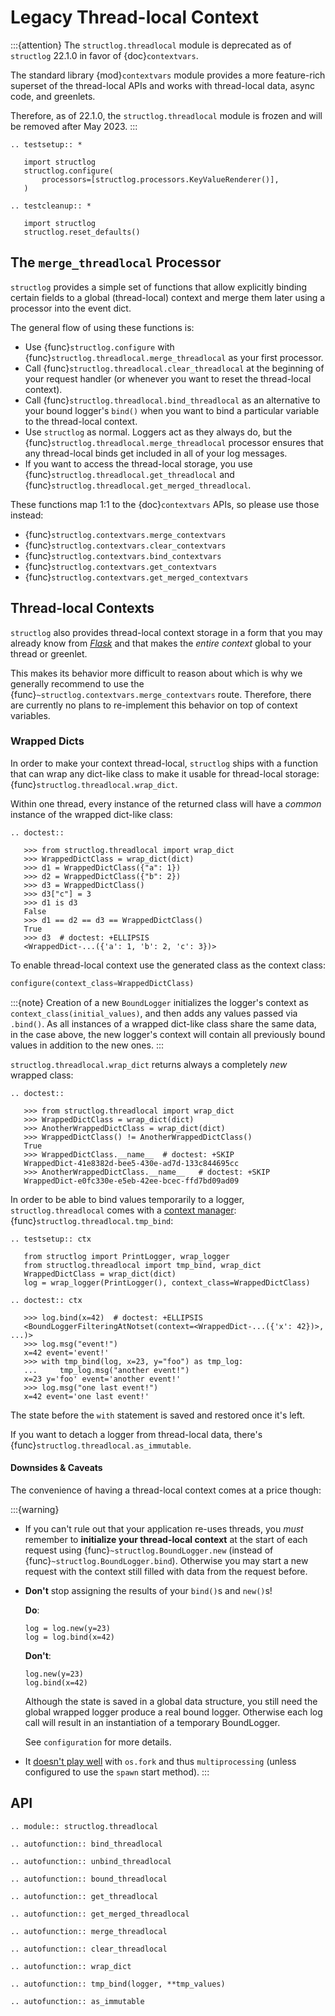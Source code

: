 # Legacy Thread-local Context

:::{attention}
The `structlog.threadlocal` module is deprecated as of `structlog` 22.1.0 in favor of {doc}`contextvars`.

The standard library {mod}`contextvars` module provides a more feature-rich superset of the thread-local APIs and works with thread-local data, async code, and greenlets.

Therefore, as of 22.1.0, the `structlog.threadlocal` module is frozen and will be removed after May 2023.
:::

```{eval-rst}
.. testsetup:: *

   import structlog
   structlog.configure(
       processors=[structlog.processors.KeyValueRenderer()],
   )
```

```{eval-rst}
.. testcleanup:: *

   import structlog
   structlog.reset_defaults()

```


## The `merge_threadlocal` Processor

`structlog` provides a simple set of functions that allow explicitly binding certain fields to a global (thread-local) context and merge them later using a processor into the event dict.

The general flow of using these functions is:

- Use {func}`structlog.configure` with {func}`structlog.threadlocal.merge_threadlocal` as your first processor.
- Call {func}`structlog.threadlocal.clear_threadlocal` at the beginning of your request handler (or whenever you want to reset the thread-local context).
- Call {func}`structlog.threadlocal.bind_threadlocal` as an alternative to your bound logger's `bind()` when you want to bind a particular variable to the thread-local context.
- Use `structlog` as normal.
  Loggers act as they always do, but the {func}`structlog.threadlocal.merge_threadlocal` processor ensures that any thread-local binds get included in all of your log messages.
- If you want to access the thread-local storage, you use {func}`structlog.threadlocal.get_threadlocal` and {func}`structlog.threadlocal.get_merged_threadlocal`.

These functions map 1:1 to the {doc}`contextvars` APIs, so please use those instead:

- {func}`structlog.contextvars.merge_contextvars`
- {func}`structlog.contextvars.clear_contextvars`
- {func}`structlog.contextvars.bind_contextvars`
- {func}`structlog.contextvars.get_contextvars`
- {func}`structlog.contextvars.get_merged_contextvars`


## Thread-local Contexts

`structlog` also provides thread-local context storage in a form that you may already know from [*Flask*](https://flask.palletsprojects.com/en/latest/design/#thread-locals) and that makes the *entire context* global to your thread or greenlet.

This makes its behavior more difficult to reason about which is why we generally recommend to use the {func}`~structlog.contextvars.merge_contextvars` route.
Therefore, there are currently no plans to re-implement this behavior on top of context variables.


### Wrapped Dicts

In order to make your context thread-local, `structlog` ships with a function that can wrap any dict-like class to make it usable for thread-local storage: {func}`structlog.threadlocal.wrap_dict`.

Within one thread, every instance of the returned class will have a *common* instance of the wrapped dict-like class:

```{eval-rst}
.. doctest::

   >>> from structlog.threadlocal import wrap_dict
   >>> WrappedDictClass = wrap_dict(dict)
   >>> d1 = WrappedDictClass({"a": 1})
   >>> d2 = WrappedDictClass({"b": 2})
   >>> d3 = WrappedDictClass()
   >>> d3["c"] = 3
   >>> d1 is d3
   False
   >>> d1 == d2 == d3 == WrappedDictClass()
   True
   >>> d3  # doctest: +ELLIPSIS
   <WrappedDict-...({'a': 1, 'b': 2, 'c': 3})>

```

To enable thread-local context use the generated class as the context class:

```python
configure(context_class=WrappedDictClass)
```

:::{note}
Creation of a new `BoundLogger` initializes the logger's context as `context_class(initial_values)`, and then adds any values passed via `.bind()`.
As all instances of a wrapped dict-like class share the same data, in the case above, the new logger's context will contain all previously bound values in addition to the new ones.
:::

`structlog.threadlocal.wrap_dict` returns always a completely *new* wrapped class:

```{eval-rst}
.. doctest::

   >>> from structlog.threadlocal import wrap_dict
   >>> WrappedDictClass = wrap_dict(dict)
   >>> AnotherWrappedDictClass = wrap_dict(dict)
   >>> WrappedDictClass() != AnotherWrappedDictClass()
   True
   >>> WrappedDictClass.__name__  # doctest: +SKIP
   WrappedDict-41e8382d-bee5-430e-ad7d-133c844695cc
   >>> AnotherWrappedDictClass.__name__   # doctest: +SKIP
   WrappedDict-e0fc330e-e5eb-42ee-bcec-ffd7bd09ad09

```

In order to be able to bind values temporarily to a logger, `structlog.threadlocal` comes with a [context manager](https://docs.python.org/2/library/stdtypes.html#context-manager-types): {func}`structlog.threadlocal.tmp_bind`:

```{eval-rst}
.. testsetup:: ctx

   from structlog import PrintLogger, wrap_logger
   from structlog.threadlocal import tmp_bind, wrap_dict
   WrappedDictClass = wrap_dict(dict)
   log = wrap_logger(PrintLogger(), context_class=WrappedDictClass)
```

```{eval-rst}
.. doctest:: ctx

   >>> log.bind(x=42)  # doctest: +ELLIPSIS
   <BoundLoggerFilteringAtNotset(context=<WrappedDict-...({'x': 42})>, ...)>
   >>> log.msg("event!")
   x=42 event='event!'
   >>> with tmp_bind(log, x=23, y="foo") as tmp_log:
   ...     tmp_log.msg("another event!")
   x=23 y='foo' event='another event!'
   >>> log.msg("one last event!")
   x=42 event='one last event!'
```

The state before the `with` statement is saved and restored once it's left.

If you want to detach a logger from thread-local data, there's {func}`structlog.threadlocal.as_immutable`.


#### Downsides & Caveats

The convenience of having a thread-local context comes at a price though:

:::{warning}
- If you can't rule out that your application re-uses threads, you *must* remember to **initialize your thread-local context** at the start of each request using {func}`~structlog.BoundLogger.new` (instead of {func}`~structlog.BoundLogger.bind`).
  Otherwise you may start a new request with the context still filled with data from the request before.

- **Don't** stop assigning the results of your `bind()`s and `new()`s!

  **Do**:

  ```
  log = log.new(y=23)
  log = log.bind(x=42)
  ```

  **Don't**:

  ```
  log.new(y=23)
  log.bind(x=42)
  ```

  Although the state is saved in a global data structure, you still need the global wrapped logger produce a real bound logger.
  Otherwise each log call will result in an instantiation of a temporary BoundLogger.

  See `configuration` for more details.

- It [doesn't play well](https://github.com/hynek/structlog/issues/296) with `os.fork` and thus `multiprocessing` (unless configured to use the `spawn` start method).
:::


## API

```{eval-rst}
.. module:: structlog.threadlocal
```

```{eval-rst}
.. autofunction:: bind_threadlocal
```

```{eval-rst}
.. autofunction:: unbind_threadlocal
```

```{eval-rst}
.. autofunction:: bound_threadlocal
```

```{eval-rst}
.. autofunction:: get_threadlocal
```

```{eval-rst}
.. autofunction:: get_merged_threadlocal
```

```{eval-rst}
.. autofunction:: merge_threadlocal
```

```{eval-rst}
.. autofunction:: clear_threadlocal
```

```{eval-rst}
.. autofunction:: wrap_dict
```

```{eval-rst}
.. autofunction:: tmp_bind(logger, **tmp_values)
```

```{eval-rst}
.. autofunction:: as_immutable
```
